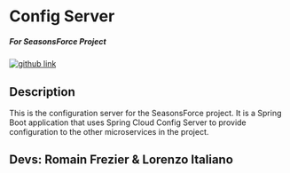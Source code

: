 # Config Server
##### For SeasonsForce Project

<a target="_blank" href="https://github.com/lorenzo-italiano/Seasonsforce">
  <img alt="github link" src="https://img.shields.io/badge/SEASONFORCE-global-green?logo=github&style=for-the-badge">
</a>

## Description

This is the configuration server for the SeasonsForce project. It is a Spring Boot application that uses Spring Cloud Config Server to provide configuration to the other microservices in the project.

## Devs: Romain Frezier & Lorenzo Italiano 
